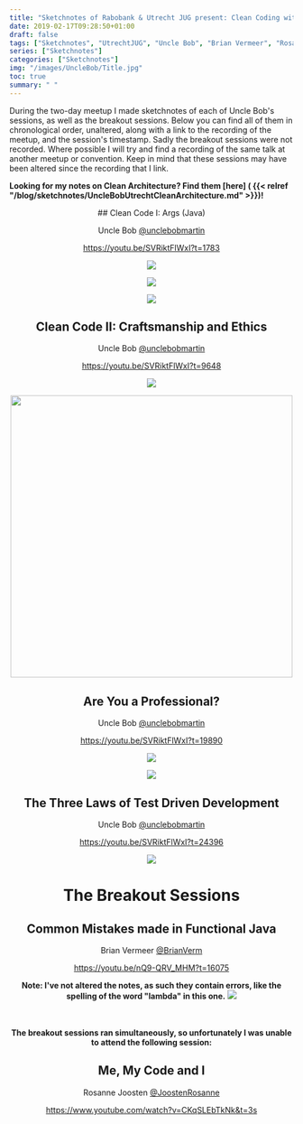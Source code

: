 ```yaml
---
title: "Sketchnotes of Rabobank & Utrecht JUG present: Clean Coding with Uncle Bob"
date: 2019-02-17T09:28:50+01:00
draft: false
tags: ["Sketchnotes", "UtrechtJUG", "Uncle Bob", "Brian Vermeer", "Rosanne Joosten", "Clean Code"]
series: ["Sketchnotes"]
categories: ["Sketchnotes"]
img: "/images/UncleBob/Title.jpg"
toc: true
summary: " "
---
```


During the two-day meetup I made sketchnotes of each of Uncle Bob's sessions, as well as the breakout sessions.
Below you can find all of them in chronological order, unaltered, along with a link to the recording of the meetup, and the session's timestamp.
Sadly the breakout sessions were not recorded. Where possible I will try and find a recording of the same talk at another meetup or convention.
Keep in mind that these sessions may have been altered since the recording that I link.

**Looking for my notes on Clean Architecture? Find them [here] ( {{< relref "/blog/sketchnotes/UncleBobUtrechtCleanArchitecture.md" >}})!**

<center>
## Clean Code I: Args (Java)

Uncle Bob  [@unclebobmartin](https://twitter.com/unclebobmartin)

https://youtu.be/SVRiktFlWxI?t=1783

<img src="/images/UncleBob/CleanCode1.jpg"></img>

<img src="/images/UncleBob/CleanCode2.jpg"></img>

<img src="/images/UncleBob/CleanCode3.jpg"></img>

## Clean Code II: Craftsmanship and Ethics

Uncle Bob  [@unclebobmartin](https://twitter.com/unclebobmartin)

https://youtu.be/SVRiktFlWxI?t=9648

<img src="/images/UncleBob/CleanCode4.jpg"></img>

<img src="/images/UncleBob/CleanCode5.jpg" width="500px"></img>

## Are You a Professional?

Uncle Bob  [@unclebobmartin](https://twitter.com/unclebobmartin)

https://youtu.be/SVRiktFlWxI?t=19890

<img src="/images/UncleBob/Professional1.jpg"></img>

<img src="/images/UncleBob/Professional2.jpg"></img>

## The Three Laws of Test Driven Development

Uncle Bob  [@unclebobmartin](https://twitter.com/unclebobmartin)

https://youtu.be/SVRiktFlWxI?t=24396

<img src="/images/UncleBob/TDD.jpg"></img>

# The Breakout Sessions

## Common Mistakes made in Functional Java

Brian Vermeer  [@BrianVerm](https://twitter.com/BrianVerm)

https://youtu.be/nQ9-QRV_MHM?t=16075

**Note: I've not altered the notes, as such they contain errors, like the spelling of the word "lambda" in this one.**
<img src="/images/UncleBob/CommonMistakes.jpg"></img>

<br><br>
**The breakout sessions ran simultaneously, so unfortunately I was unable to attend the following session:**


## Me, My Code and I

Rosanne Joosten  [@JoostenRosanne](https://twitter.com/JoostenRosanne)

https://www.youtube.com/watch?v=CKqSLEbTkNk&t=3s
</center>

